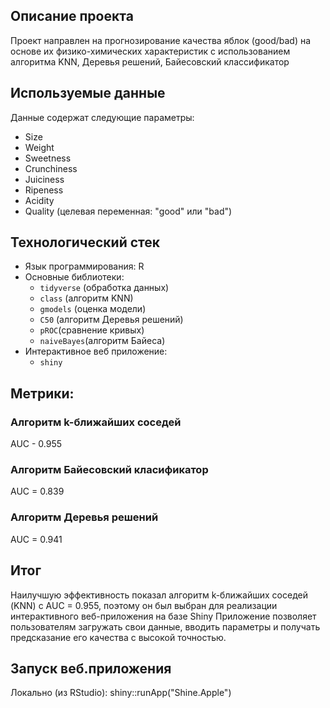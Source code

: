 ## Описание проекта
Проект направлен на прогнозирование качества яблок (good/bad) на основе их физико-химических характеристик с использованием алгоритма KNN, Деревья решений, Байесовский классификатор

## Используемые данные
Данные содержат следующие параметры:
- Size
- Weight
- Sweetness
- Crunchiness
- Juiciness
- Ripeness
- Acidity
- Quality (целевая переменная: "good" или "bad")

## Технологический стек
- Язык программирования: R
- Основные библиотеки:
  - `tidyverse` (обработка данных)
  - `class` (алгоритм KNN)
  - `gmodels` (оценка модели)
  - `C50` (алгоритм Деревья решений)
  - `pROC`(сравнение кривых)
  - `naiveBayes`(алгоритм Байеса)
- Интерактивное веб приложение:
  - `shiny`

## Метрики:

### Алгоритм k-ближайших соседей
AUC - 0.955

### Алгоритм Байесовский класификатор
AUC = 0.839

### Алгоритм Деревья решений
AUC = 0.941

## Итог
Наилучшую эффективность показал алгоритм k-ближайших соседей (KNN) с AUC = 0.955, поэтому он был выбран для реализации интерактивного веб-приложения на базе Shiny
Приложение позволяет пользователям загружать свои данные, вводить параметры и получать предсказание его качества с высокой точностью.

## Запуск веб.приложения
Локально (из RStudio): shiny::runApp("Shine.Apple")
